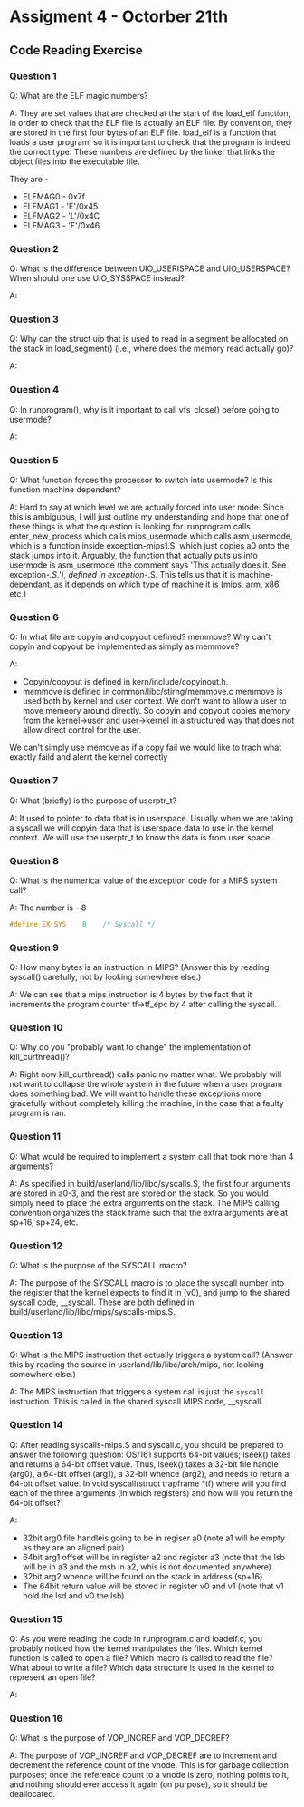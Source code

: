 # Assigment 4 - Octorber 21th

## Code Reading Exercise

### Question 1
Q: What are the ELF magic numbers?

A: They are set values that are checked at the start of the load_elf function, in order to check that the ELF file is actually an ELF file. 
By convention, they are stored in the first four bytes of an ELF file.
load_elf is a function that loads a user program, so it is important to check that the program is indeed the correct type. These numbers are defined by the linker that links the object files into the executable file.

They are -
- ELFMAG0 - 0x7f
- ELFMAG1 - 'E'/0x45
- ELFMAG2 - 'L'/0x4C
- ELFMAG3 - 'F'/0x46

### Question 2 
Q: What is the difference between UIO_USERISPACE and UIO_USERSPACE? When should one use UIO_SYSSPACE instead?

A:

### Question 3
Q: Why can the struct uio that is used to read in a segment be allocated on the stack in load_segment() (i.e., where does the memory read actually go)?

A:

### Question 4 
Q: In runprogram(), why is it important to call vfs_close() before going to usermode?

A: 

### Question 5
Q: What function forces the processor to switch into usermode? Is this function machine dependent?

A: Hard to say at which level we are actually forced into user mode. 
Since this is ambiguous, I will just outline my understanding and hope that one of these things is what the question is looking for. 
runprogram calls enter_new_process which calls mips_usermode which calls asm_usermode, which is a function inside exception-mips1.S, which just copies a0 onto the stack jumps into it.
Arguably, the function that actually puts us into usermode is asm_usermode (the comment says 'This actually does it. See exception-*.S.'), defined in exception-*.S. 
This tells us that it is machine-dependant, as it depends on which type of machine it is (mips, arm, x86, etc.) 

### Question 6
Q: In what file are copyin and copyout defined? memmove? Why can't copyin and copyout be implemented as simply as memmove?

A: 
- Copyin/copyout is defined in kern/include/copyinout.h.
- memmove is defined in common/libc/stirng/memmove.c
memmove is used both by kernel and user context. We don't want to allow a user to move memeory around directly. So copyin and copyout copies memory from the kernel->user and user->kernel in a structured way that does not allow direct control for the user.

We can't simply use memove as if a copy fail we would like to trach what exactly faild and alerrt the kernel correctly

### Question 7
Q: What (briefly) is the purpose of userptr_t?

A: It used to pointer to data that is in userspace. Usually when we are taking a syscall we will copyin data that is userspace data to use
in the kernel context. 
We will use the userptr_t to know the data is from user space.

### Question 8 
Q: What is the numerical value of the exception code for a MIPS system call?

A: The number is - 8
```c
#define EX_SYS    8    /* Syscall */
```

### Question 9 
Q: How many bytes is an instruction in MIPS? (Answer this by reading syscall() carefully, not by looking somewhere else.)

A:  We can see that a mips instruction is 4 bytes by the fact that it increments the program counter tf->tf_epc by 4 after calling the syscall.

### Question 10
Q: Why do you "probably want to change" the implementation of kill_curthread()?

A: Right now kill_curthread() calls panic no matter what. We probably will not want to collapse the whole system in the future
when a user program does something bad. 
We will want to handle these exceptions more gracefully without completely killing the machine, in the case that a faulty program is ran.

### Question 11
Q: What would be required to implement a system call that took more than 4 arguments?

A: As specified in build/userland/lib/libc/syscalls.S, the first four arguments are stored in a0-3, and the rest are stored on the stack. 
So you would simply need to place the extra arguments on the stack. The MIPS calling convention organizes the stack frame such that the extra arguments are at sp+16, sp+24, etc.

### Question 12
Q: What is the purpose of the SYSCALL macro?

A: The purpose of the SYSCALL macro is to place the syscall number into the register that the kernel expects to find it in (v0), 
and jump to the shared syscall code, __syscall. These are both defined in build/userland/lib/libc/mips/syscalls-mips.S.

### Question 13
Q: What is the MIPS instruction that actually triggers a system call? (Answer this by reading the source in userland/lib/libc/arch/mips, not looking somewhere else.) 

A: The MIPS instruction that triggers a system call is just the `syscall` instruction. 
This is called in the shared syscall MIPS code, __syscall. 

### Question 14
Q: After reading syscalls-mips.S and syscall.c, you should be prepared to answer the following question: OS/161 supports 64-bit values; lseek() takes and returns a 64-bit offset value. Thus, lseek() takes a 32-bit file handle (arg0), 
a 64-bit offset (arg1), a 32-bit whence (arg2), and needs to return a 64-bit offset value. In void syscall(struct trapframe *tf) where will you find each of the three arguments (in which registers) and how will you return the 64-bit offset?

A:
- 32bit arg0 file handleis going to be in regiser a0 (note a1 will be empty as they are an aligned pair)
- 64bit arg1 offset will be in register a2 and register a3 (note that the lsb will be in a3 and the msb in a2, whis is not documented anywhere)
- 32bit arg2 whence will be found on the stack in address (sp+16)
- The 64bit return value will be stored in register v0 and v1 (note that v1 hold the lsd and v0 the lsb)

### Question 15
Q: As you were reading the code in runprogram.c and loadelf.c, you probably noticed how the kernel manipulates the files. Which kernel function is called to open a file? Which macro is called to read the file? 
What about to write a file? Which data structure is used in the kernel to represent an open file? 

A: 


### Question 16
Q: What is the purpose of VOP_INCREF and VOP_DECREF?

A: The purpose of VOP_INCREF and VOP_DECREF are to increment and decrement the reference count of the vnode. 
This is for garbage collection purposes; once the reference count to a vnode is zero, nothing points to it, 
and nothing should ever access it again (on purpose), so it should be deallocated.
